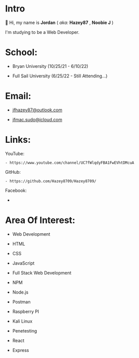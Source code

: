  # Intro
 
 👋 Hi, my name is **Jordan**  ( *aka:* **Hazey87** ,   **Noobie J** )
 
 I'm studying to be a Web Developer. 
 

# School:

  - Bryan University (10/25/21 - 6/10/22)
  
  - Full Sail University (6/25/22 - Still Attending...)

# Email:

  - jfhazey87@outlook.com
  
  - jfmac.sudo@icloud.com
  
 # Links:
  
  YouTube:
  
    - https://www.youtube.com/channel/UC7fWlqdyFBA1FwEVhtDMcuA
    
  GitHub:
  
    - https://github.com/Hazey8709/Hazey8709/
    
  Facebook:
  
   - 
    
    
    
# Area Of Interest:

  - Web Development            
  
  - HTML
  
  - CSS
  
  - JavaScript
  
  - Full Stack Web Development
   
  - NPM
  
  - Node.js
  
  - Postman
  
  - Raspberry PI
  
  - Kali Linux
  
  - Penetesting
  
  - React
  
  - Express

<!---
Hazey8709/Hazey8709 is a ✨ special ✨ repository because its `README.md` (this file) appears on your GitHub profile.
You can click the Preview link to take a look at your changes.
--->
